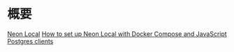 # 概要

[Neon Local](https://neon.tech/docs/local/neon-local)
[How to set up Neon Local with Docker Compose and JavaScript Postgres clients](https://neon.tech/guides/neon-local-docker-compose-javascript)
